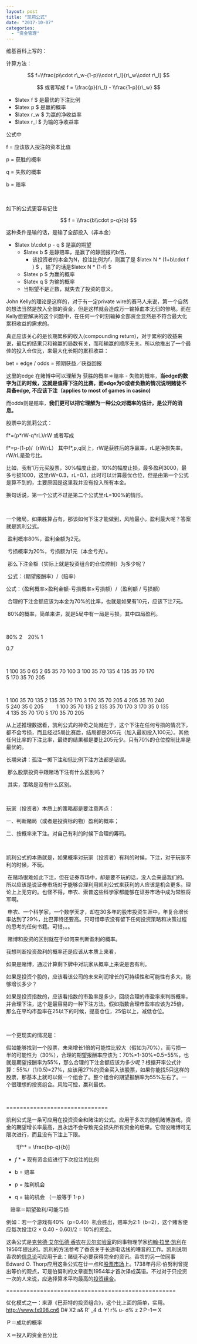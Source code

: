 ```yaml
---
layout: post
title: "凯莉公式"
date: "2017-10-07"
categories: 
  - "资金管理"
---
```


维基百科上写的：

计算方法：

$$ f=\\frac{p\\cdot r\_w-(1-p)\\cdot r\_l}{r\_w\\cdot r\_l} $$

$$ 或者写成 f = \\frac{p}{r\_l} - \\frac{1-p}{r\_w} $$

- $latex f $ 是最优的下注比例
- $latex p $ 是赢的概率
- $latex r\_w $ 为赢的净收益率
- $latex r\_l $ 为输的净收益率

公式中

f = 应该放入投注的资本比值

p = 获胜的概率

q = 失败的概率

b = 赔率

 

如下的公式更容易记住

$$ f = \\frac{b\\cdot p-q}{b} $$

这种条件是输的话，是输了全部投入（非本金）

- $latex b\\cdot p - q $ 是赢的期望
    - $latex b $ 是静赔率，是赢了的静回报的b倍，
        - 该投资者的本金为N，投注比例为f，则赢了是 $latex N \* (1+b\\cdot f ) $ ，输了的话是$latex N \* (1-f) $
    - $latex p $ 为赢的概率
    - $latex q $ 为输的概率
    - 当期望不是正数，就失去了投资的意义。

John Kelly的理论是这样的，对于有一定private wire的赛马人来说，第一个自然的想法当然是放入全部的资金，但是这样就会造成万一输掉血本无归的惨境。而在Kelly想要解决的这个问题中，在任何一个时刻输掉全部资金显然是不符合最大化累积收益的需求的。

真正应该关心的是长期累积的收入(compounding return)，对于累积的收益来说，最后的结果只和输赢的局数有关，而和输赢的顺序无关。所以他推出了一个最佳的投入仓位比，来最大化长期的累积收益：

bet = edge / odds = 预期获益／获益回报

这里的edge 在赌博中可以理解为 获胜的概率＊赔率 - 失败的概率，**当edge的数字为正的时候，这就是值得下注的比赛，而edge为0或者负数的情况说明赌徒不具备edge, 不应该下注（applies to most of games in casino)**

而odds则是赔率，**我们更可以把它理解为一种公众对概率的估计，是公开的消息。**

股票中的凯莉公式：

f\*=(p\*rW\-q\*rL)/rW 或者写成

f\*=p-(1-p)/（rW/rL） 其中f\*,p,q同上，rW是获胜后的净赢率，rL是净损失率，rW/rL是盈亏比。

比如，我有1万元买股票，30%幅度止盈，10%的幅度止损，最多盈利3000，最多亏损1000，这里rW\=0.3，rL\=0.1，此时可以计算最优仓位，但是由第一个公式是算不到的，主要原因是这里我并没有投入所有本金。

换句话说，第一个公式不过是第二个公式里rL\=100%的情形。

 

一个赌局，如果胜算占有，那该如何下注才能做到，风险最小，盈利最大呢？答案就是凯利公式。

 盈利概率80%，盈利金额为2元。

 亏损概率为20%，亏损额为1元（本金亏光）。

 那么下注金额（实际上就是投资组合的仓位控制）为多少呢？

 公式：（期望报酬率）/（赔率）

公式：（盈利概率×盈利金额-亏损概率×亏损额）/（盈利额 / 亏损额）

 合理的下注金额应该为本金为70%的比率，也就是如果有10元，应该下注7元。

 80%的概率，简单来讲，就是5局中有一局是亏损，其中四局盈利。

 

80% 2    20% 1   

0.7    

 

1 100 35 0 65 2 65 35 70 100 3 100 35 70 135 4 135 35 70 170 5 170 35 70 205

 

1 100 35 70 135 2 135 35 70 170 3 170 35 70 205 4 205 35 70 240 5 240 35 0 205         1 100 35 70 135 2 135 35 70 170 3 170 35 0 135 4 135 35 70 170 5 170 35 70 205

从上述推理数据看，凯利公式的神奇之处就在于，这个下注在任何亏损的情况下，都不会亏损，而且经过5局比赛后，结局都是205元（加入最初投入100元）。其他任何比率的下注比率，最终的结果都是要比205元少。只有70%的仓位控制比率是最优的。

长期来讲：孤注一掷下注和低比例下注方法都是错误。

 那么股票投资中跟赌场下注有什么区别吗？

 其实，策略是没有什么区别。

 

玩家（投资者）本质上的策略都是要注意两点：

一、判断赌局（或者是投资标的物）盈利的概率；

二、按概率来下注。对自己有利的时候下合理的筹码。

 

凯利公式的本质就是，如果概率对玩家（投资者）有利的时候，下注，对于玩家不利的时候，不玩。

 在赌场很难如此下注，但在证券市场中，却是要不玩的话，没人会来逼我们的。所以应该是说证券市场对于能够合理利用凯利公式来获利的人应该是机会更多。理论上上无穷的。也怪不得，申农、索普这些科学家都能够在证券市场中成为常胜将军啊。

 申农、一个科学家，一个数学天才，却在30多年的股市投资生涯中，年复合增长率达到了29%，比巴菲特还要高。只可惜申农没有留下任何投资策略和决策过程的思考的任何书籍。可惜。。。

 赌博和投资的区别就在于如何来判断盈利的概率。

我想判断投资盈利的概率还是应该从本质上来看，

如果是赌博，通过计算剩下牌中对玩家从概率上来说是否有利。

如果是投资个股的，应该看该公司的未来利润增长的可持续性和可能性有多大，能够增长多少？

如果是投资指数的，应该看指数的市盈率是多少，回绕合理的市盈率来判断概率，并合理下注，这个是最容易的一种下注方法。假如指数合理市盈率应该为25倍，那么在平均市盈率在25以下的时候，提高仓位，25倍以上，减低仓位。

 

一个更现实的情况是：

假如能够找到一个股票，未来增长1倍的可能性比较大（假如为70%），而亏损一半的可能性为（30%），合理的期望报酬率应该为：70%×1-30%×0.5=55%，也就是期望报酬率为55%，那么合理的下注金额应该为多少呢？根据开率公式计算：55%/（1/0.5)=27%，应该用27%的资金买入该股票，如果你能找5只这样的股票，那基本上就可以做一个组合了。整个组合的期望报酬率为55%左右了。一个很理想的投资组合。风险可控，赢利最优。

 

\==============================

凯利公式是一条可应用在投资资金和赌注的公式。应用于多次的随机赌博游戏，资金的期望增长率最高，且永远不会导致完全损失所有资金的后果。它假设赌博可无限次进行，而且没有下注上下限。

　　![f^* = \frac{bp-q}{b}]

- _f_ \* = 现有资金应进行下次投注的比例

- b = 赔率

- p = 胜利机会

- q = 输的机会 （一般等于 1-p ）

   赔率＝期望盈利/可能亏损

例如：若一个游戏有40%（p=0.40）机会胜出，赔率为2:1（b=2），这个赌客便应每次投注(2 × 0.40 - 0.60)/2 = 10%的资金。

这条公式是[克劳德·艾尔伍德·香农](http://wiki.mbalib.com/w/index.php?title=%E5%85%8B%E5%8A%B3%E5%BE%B7%C2%B7%E8%89%BE%E5%B0%94%E4%BC%8D%E5%BE%B7%C2%B7%E9%A6%99%E5%86%9C&action=edit "克劳德·艾尔伍德·香农")在[贝尔实验室](http://wiki.mbalib.com/wiki/%E8%B4%9D%E5%B0%94%E5%AE%9E%E9%AA%8C%E5%AE%A4 "贝尔实验室")的同事物理学家[约翰·拉里·凯利](http://wiki.mbalib.com/w/index.php?title=%E7%BA%A6%E7%BF%B0%C2%B7%E6%8B%89%E9%87%8C%C2%B7%E5%87%AF%E5%88%A9&action=edit "约翰·拉里·凯利")在1956年提出的。凯利的方法参考了香农关于长途电话线的嘈音的工作。凯利说明香农的[信息论](http://wiki.mbalib.com/wiki/%E4%BF%A1%E6%81%AF%E8%AE%BA "信息论")可应用于此：赌徒不必要获得完全的资讯。香农的另一位同事Edward O. Thorp应用这条公式在廿一点和[股票市场](http://wiki.mbalib.com/wiki/%E8%82%A1%E7%A5%A8%E5%B8%82%E5%9C%BA "股票市场")上。1738年丹尼·伯努利曾提出等价的观点，可是伯努利的文章直到1954年才首次译成英语。不过对于只投资一次的人来说，应选择算术平均最高的[投资组合](http://wiki.mbalib.com/wiki/%E6%8A%95%E8%B5%84%E7%BB%84%E5%90%88 "投资组合")。

\==================================================

优化模式之一：来源《巴菲特的投资组合》，这个比上面的简单，实用。http://www.fx998.cn6 D# X2 a& R' \_4 d. Y! r% u- d% z 2Ｐ-1＝Ｘ

Ｐ＝成功的概率

Ｘ＝投入的资金百分比
